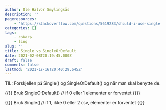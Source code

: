 ```yaml
---
author: Ole Halvor Smylingsås
description: ''
pageresources:
    - 'https://stackoverflow.com/questions/5619283/should-i-use-single-or-singleordefault-if-there-is-a-chance-that-the-element'
categories: []
tags:
    - csharp
    - linq
slug: ''
title: Single vs SingleOrDefault
date: 2021-02-08T20:19:45.000Z
draft: false
comments: false
lastmod: '2021-12-16T20:40:29.645Z'
---
```


TIL: Forskjellen på Single() og SingleOrDefault() og når man skal benytte de.
<!--more-->
{{<highlight c>}}
    Bruk SingleOrDefault() // if 0 eller 1 elementer er forventet
{{</highlight>}}

{{<highlight c>}}
    Bruk Single() // if 1, ikke 0 eller 2 osv, elementer er forventet
{{</highlight>}}
